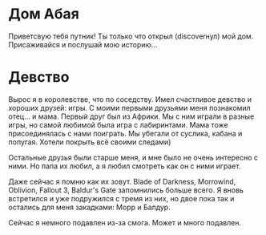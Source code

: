 # Дом Абая

Приветсвую тебя путник! Ты только что открыл (discoverнул) мой дом. Присаживайся и послушай мою историю...

# Девство
Вырос я в королевстве, что по соседству. Имел счастливое девство и хороших друзей: игры. С моими первыми друзьями меня познакомил отец... и мама.
Первый друг был из Африки. Мы с ним играли в разные игры, но самой любимой была игра с лабиринтами. Мама тоже присоединялась с нами поиграть. Мы убегали от суслика, кабана и попугая. Хотели покрыть всё своими следами)

Остальные друзья были старше меня, и мне было не очень интересно с ними. Но папа их любил, а я любил смотреть как он с ними играет.

Даже сейчас я помню как их зовут. Blade of Darkness, Morrowind, Oblivion, Fallout 3, Baldur's Gate запомнились больше всего. Я вновь встретился и уже подружился с тремя из них, но двое пока так и остались для меня закадками: Морр и Балдур.

Сейчас я немного подавлен из-за смога. Может и много подавлен. 
  

